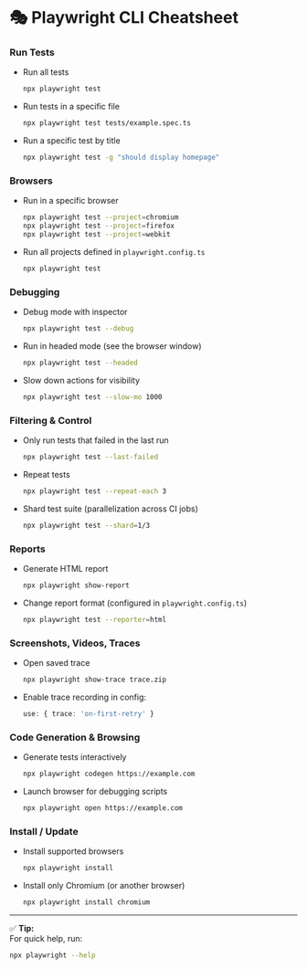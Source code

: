 # 🎭 Playwright CLI Cheatsheet

### Run Tests
- Run all tests  
  ```bash
  npx playwright test
  ```
- Run tests in a specific file  
  ```bash
  npx playwright test tests/example.spec.ts
  ```
- Run a specific test by title  
  ```bash
  npx playwright test -g "should display homepage"
  ```

### Browsers
- Run in a specific browser  
  ```bash
  npx playwright test --project=chromium
  npx playwright test --project=firefox
  npx playwright test --project=webkit
  ```
- Run all projects defined in `playwright.config.ts`  
  ```bash
  npx playwright test
  ```

### Debugging
- Debug mode with inspector  
  ```bash
  npx playwright test --debug
  ```
- Run in headed mode (see the browser window)  
  ```bash
  npx playwright test --headed
  ```
- Slow down actions for visibility  
  ```bash
  npx playwright test --slow-mo 1000
  ```

### Filtering & Control
- Only run tests that failed in the last run  
  ```bash
  npx playwright test --last-failed
  ```
- Repeat tests  
  ```bash
  npx playwright test --repeat-each 3
  ```
- Shard test suite (parallelization across CI jobs)  
  ```bash
  npx playwright test --shard=1/3
  ```

### Reports
- Generate HTML report  
  ```bash
  npx playwright show-report
  ```
- Change report format (configured in `playwright.config.ts`)  
  ```bash
  npx playwright test --reporter=html
  ```

### Screenshots, Videos, Traces
- Open saved trace  
  ```bash
  npx playwright show-trace trace.zip
  ```
- Enable trace recording in config:  
  ```ts
  use: { trace: 'on-first-retry' }
  ```

### Code Generation & Browsing
- Generate tests interactively  
  ```bash
  npx playwright codegen https://example.com
  ```
- Launch browser for debugging scripts  
  ```bash
  npx playwright open https://example.com
  ```

### Install / Update
- Install supported browsers  
  ```bash
  npx playwright install
  ```
- Install only Chromium (or another browser)  
  ```bash
  npx playwright install chromium
  ```

---

✅ **Tip:**  
For quick help, run:  
```bash
npx playwright --help
```